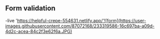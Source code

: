 ## Form validation

-live 'https://helpful-crepe-554631.netlify.app/'![form](https://user-images.githubusercontent.com/87072168/233319586-16c697ba-a09d-4d2c-acea-84c2f3e62f6a.JPG)
